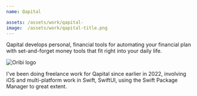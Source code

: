 ```yaml
---
name: Qapital

assets: /assets/work/qapital-
image:  /assets/work/qapital-title.png
---
```


Qapital develops personal, financial tools for automating your financial plan with set-and-forget money tools that fit right into your daily life.

![Oribi logo]({{page.image}})

I've been doing freelance work for Qapital since earlier in 2022, involving iOS and multi-platform work in Swift, SwiftUI, using the Swift Package Manager to great extent.